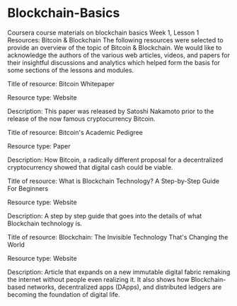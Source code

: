 # Blockchain-Basics
Coursera course materials on blockchain basics
Week 1, Lesson 1 Resources: Bitcoin & Blockchain
The following resources were selected to provide an overview of the topic of Bitcoin & Blockchain. We would like to acknowledge the authors of the various web articles, videos, and papers for their insightful discussions and analytics which helped form the basis for some sections of the lessons and modules.

Title of resource: Bitcoin Whitepaper

Resource type: Website

Description: This paper was released by Satoshi Nakamoto prior to the release of the now famous cryptocurrency Bitcoin.

Title of resource: Bitcoin's Academic Pedigree

Resource type: Paper

Description: How Bitcoin, a radically different proposal for a decentralized cryptocurrency showed that digital cash could be viable.

Title of resource: What is Blockchain Technology? A Step-by-Step Guide For Beginners

Resource type: Website

Description: A step by step guide that goes into the details of what Blockchain technology is.

Title of resource: Blockchain: The Invisible Technology That's Changing the World

Resource type: Website

Description: Article that expands on a new immutable digital fabric remaking the internet without people even realizing it. It also shows how Blockchain-based networks, decentralized apps (DApps), and distributed ledgers are becoming the foundation of digital life.

